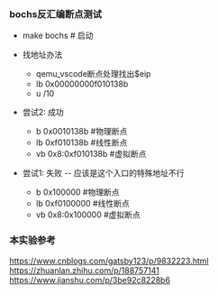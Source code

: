 ### bochs反汇编断点测试
* make bochs                    # 启动

* 找地址办法
    * qemu_vscode断点处理找出$eip
    * lb 0x00000000f010138b
    * u /10

* 尝试2: 成功
    * b  0x0010138b             #物理断点
    * lb 0xf010138b             #线性断点
    * vb 0x8:0xf010138b         #虚拟断点

* 尝试1: 失败 -- 应该是这个入口的特殊地址不行
    * b  0x100000               #物理断点
    * lb 0xf0100000             #线性断点
    * vb 0x8:0x100000           #虚拟断点

### 本实验参考
https://www.cnblogs.com/gatsby123/p/9832223.html 
https://zhuanlan.zhihu.com/p/188757141
https://www.jianshu.com/p/3be92c8228b6